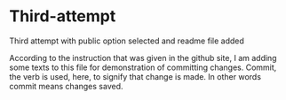 # Third-attempt
Third attempt with public option selected and readme file added

According to the instruction that was given in the github site, I am adding some texts to this file for demonstration of committing changes. Commit, the verb is used, here, to signify that change is made. In other words commit means changes saved.
